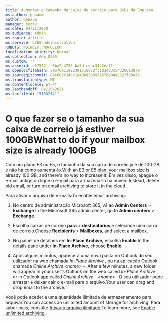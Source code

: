 ```yaml
---
title: Aumentar o tamanho da caixa de correio para SKUs da Empresa
ms.author: pebaum
author: pebaum
manager: scotv
ms.date: 04/21/2020
ms.audience: Admin
ms.topic: article
ms.service: o365-administration
ROBOTS: NOINDEX, NOFOLLOW
localization_priority: Normal
ms.collection: Adm_O365
ms.custom: ''
ms.assetid: e57572ff-0ba7-4782-ba5d-cdac3142ea71
ms.openlocfilehash: 3e576a11e223917160c2f31d3d83c54329013879
ms.sourcegitcommit: 8bc60ec34bc1e40685e3976576e04a2623f63a7c
ms.translationtype: MT
ms.contentlocale: pt-PT
ms.lasthandoff: 04/15/2021
ms.locfileid: "51832141"
---
```

# <a name="what-to-do-if-your-mailbox-size-is-already-100gb"></a><span data-ttu-id="5e277-102">O que fazer se o tamanho da sua caixa de correio já estiver 100GB</span><span class="sxs-lookup"><span data-stu-id="5e277-102">What to do if your mailbox size is already 100GB</span></span>

<span data-ttu-id="5e277-103">Com um plano E3 ou E5, o tamanho da sua caixa de correio já é de 100 GB, e não há como aumentá-lo.</span><span class="sxs-lookup"><span data-stu-id="5e277-103">With an E3 or E5 plan, your mailbox size is already 100 GB, and there's no way to increase it.</span></span> <span data-ttu-id="5e277-104">Em vez disso, apague o e-mail antigo ou ligue o e-mail para armazená-lo na nuvem.</span><span class="sxs-lookup"><span data-stu-id="5e277-104">Instead, delete old email, or turn on email archiving to store it in the cloud.</span></span> 
  
<span data-ttu-id="5e277-105">Para ativar o arquivo de e-mails:</span><span class="sxs-lookup"><span data-stu-id="5e277-105">To enable email archiving:</span></span>
  
1. <span data-ttu-id="5e277-106">No centro de administração Microsoft 365, vá ao **Admin Centers** \> **Exchange**.</span><span class="sxs-lookup"><span data-stu-id="5e277-106">In the Microsoft 365 admin center, go to **Admin centers** \> **Exchange**.</span></span> 
    
2. <span data-ttu-id="5e277-107">Escolha caixas de correio **para** \> **destinatários** e selecione uma caixa de correio.</span><span class="sxs-lookup"><span data-stu-id="5e277-107">Choose **Recipients** \> **Mailboxes**, and select a mailbox.</span></span> 
    
3. <span data-ttu-id="5e277-108">No painel de detalhes em **In-Place Archive,** escolha **Enable**.</span><span class="sxs-lookup"><span data-stu-id="5e277-108">In the details pane under **In-Place Archive**, choose **Enable**.</span></span> 
    
4. <span data-ttu-id="5e277-109">Após alguns minutos, aparecerá uma nova pasta no Outlook do seu utilizador na web chamada *In-Place Archive* , ou na aplicação Outlook chamada *Online Archive \<name\> -* .</span><span class="sxs-lookup"><span data-stu-id="5e277-109">After a few minutes, a new folder will appear in your user's Outlook on the web called  *In-Place Archive*  , or in Outlook app called  *Online Archive - \<name\>*  .</span></span> <span data-ttu-id="5e277-110">O seu utilizador pode arrastar e deixar cair o e-mail para o arquivo.</span><span class="sxs-lookup"><span data-stu-id="5e277-110">Your user can drag and drop email to the archive.</span></span> 
    
<span data-ttu-id="5e277-111">Você pode aceder a uma quantidade ilimitada de armazenamento para arquivar.</span><span class="sxs-lookup"><span data-stu-id="5e277-111">You can access an unlimited amount of storage for archiving.</span></span> <span data-ttu-id="5e277-112">Para saber mais, consulte [Ativar o arquivo ilimitado.](https://docs.microsoft.com/microsoft-365/compliance/enable-unlimited-archiving)</span><span class="sxs-lookup"><span data-stu-id="5e277-112">To learn more, see [Enable unlimited archiving](https://docs.microsoft.com/microsoft-365/compliance/enable-unlimited-archiving).</span></span>
  

